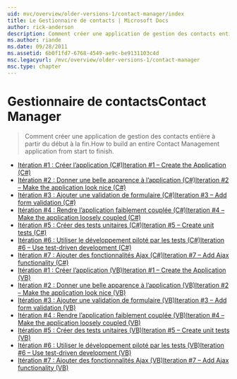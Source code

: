 ```yaml
---
uid: mvc/overview/older-versions-1/contact-manager/index
title: Le Gestionnaire de contacts | Microsoft Docs
author: rick-anderson
description: Comment créer une application de gestion des contacts entière à partir du début à la fin.
ms.author: riande
ms.date: 09/28/2011
ms.assetid: 6b0f1fd7-6768-4549-ae9c-be9131103c4d
msc.legacyurl: /mvc/overview/older-versions-1/contact-manager
msc.type: chapter
---
```

<a name="contact-manager"></a><span data-ttu-id="f1ab6-103">Gestionnaire de contacts</span><span class="sxs-lookup"><span data-stu-id="f1ab6-103">Contact Manager</span></span>
====================
> <span data-ttu-id="f1ab6-104">Comment créer une application de gestion des contacts entière à partir du début à la fin.</span><span class="sxs-lookup"><span data-stu-id="f1ab6-104">How to build an entire Contact Management application from start to finish.</span></span>


- [<span data-ttu-id="f1ab6-105">Itération #1 : Créer l’application (C#)</span><span class="sxs-lookup"><span data-stu-id="f1ab6-105">Iteration #1 – Create the Application (C#)</span></span>](iteration-1-create-the-application-cs.md)
- [<span data-ttu-id="f1ab6-106">Itération #2 : Donner une belle apparence à l’application (C#)</span><span class="sxs-lookup"><span data-stu-id="f1ab6-106">Iteration #2 – Make the application look nice (C#)</span></span>](iteration-2-make-the-application-look-nice-cs.md)
- [<span data-ttu-id="f1ab6-107">Itération #3 : Ajouter une validation de formulaire (C#)</span><span class="sxs-lookup"><span data-stu-id="f1ab6-107">Iteration #3 – Add form validation (C#)</span></span>](iteration-3-add-form-validation-cs.md)
- [<span data-ttu-id="f1ab6-108">Itération #4 : Rendre l’application faiblement couplée (C#)</span><span class="sxs-lookup"><span data-stu-id="f1ab6-108">Iteration #4 – Make the application loosely coupled (C#)</span></span>](iteration-4-make-the-application-loosely-coupled-cs.md)
- [<span data-ttu-id="f1ab6-109">Itération #5 : Créer des tests unitaires (C#)</span><span class="sxs-lookup"><span data-stu-id="f1ab6-109">Iteration #5 – Create unit tests (C#)</span></span>](iteration-5-create-unit-tests-cs.md)
- [<span data-ttu-id="f1ab6-110">Itération #6 : Utiliser le développement piloté par les tests (C#)</span><span class="sxs-lookup"><span data-stu-id="f1ab6-110">Iteration #6 – Use test-driven development (C#)</span></span>](iteration-6-use-test-driven-development-cs.md)
- [<span data-ttu-id="f1ab6-111">Itération #7 : Ajouter des fonctionnalités Ajax (C#)</span><span class="sxs-lookup"><span data-stu-id="f1ab6-111">Iteration #7 – Add Ajax functionality (C#)</span></span>](iteration-7-add-ajax-functionality-cs.md)
- [<span data-ttu-id="f1ab6-112">Itération #1 : Créer l’application (VB)</span><span class="sxs-lookup"><span data-stu-id="f1ab6-112">Iteration #1 – Create the Application (VB)</span></span>](iteration-1-create-the-application-vb.md)
- [<span data-ttu-id="f1ab6-113">Itération #2 : Donner une belle apparence à l’application (VB)</span><span class="sxs-lookup"><span data-stu-id="f1ab6-113">Iteration #2 – Make the application look nice (VB)</span></span>](iteration-2-make-the-application-look-nice-vb.md)
- [<span data-ttu-id="f1ab6-114">Itération #3 : Ajouter une validation de formulaire (VB)</span><span class="sxs-lookup"><span data-stu-id="f1ab6-114">Iteration #3 – Add form validation (VB)</span></span>](iteration-3-add-form-validation-vb.md)
- [<span data-ttu-id="f1ab6-115">Itération #4 : Rendre l’application faiblement couplée (VB)</span><span class="sxs-lookup"><span data-stu-id="f1ab6-115">Iteration #4 – Make the application loosely coupled (VB)</span></span>](iteration-4-make-the-application-loosely-coupled-vb.md)
- [<span data-ttu-id="f1ab6-116">Itération #5 : Créer des tests unitaires (VB)</span><span class="sxs-lookup"><span data-stu-id="f1ab6-116">Iteration #5 – Create unit tests (VB)</span></span>](iteration-5-create-unit-tests-vb.md)
- [<span data-ttu-id="f1ab6-117">Itération #6 : Utiliser le développement piloté par les tests (VB)</span><span class="sxs-lookup"><span data-stu-id="f1ab6-117">Iteration #6 – Use test-driven development (VB)</span></span>](iteration-6-use-test-driven-development-vb.md)
- [<span data-ttu-id="f1ab6-118">Itération #7 : Ajouter des fonctionnalités Ajax (VB)</span><span class="sxs-lookup"><span data-stu-id="f1ab6-118">Iteration #7 – Add Ajax functionality (VB)</span></span>](iteration-7-add-ajax-functionality-vb.md)
